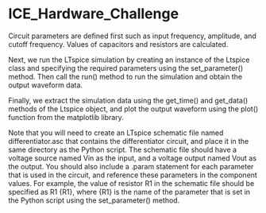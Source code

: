 # ICE_Hardware_Challenge

Circuit parameters are defined first such as input frequency, amplitude, and cutoff frequency. Values of capacitors and resistors are calculated. 

Next, we run the LTspice simulation by creating an instance of the Ltspice class and specifying the required parameters using the set_parameter() method. Then call the run() method to run the simulation and obtain the output waveform data.

Finally, we extract the simulation data using the get_time() and get_data() methods of the Ltspice object, and plot the output waveform using the plot() function from the matplotlib library.

Note that you will need to create an LTspice schematic file named differentiator.asc that contains the differentiator circuit, and place it in the same directory as the Python script. The schematic file should have a voltage source named Vin as the input, and a voltage output named Vout as the output. You should also include a .param statement for each parameter that is used in the circuit, and reference these parameters in the component values. For example, the value of resistor R1 in the schematic file should be specified as R1 {R1}, where {R1} is the name of the parameter that is set in the Python script using the set_parameter() method.
